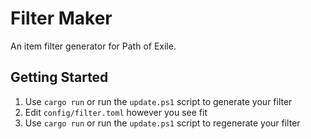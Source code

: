 # Filter Maker
An item filter generator for Path of Exile.

## Getting Started
1. Use `cargo run` or run the `update.ps1` script to generate your filter
1. Edit `config/filter.toml` however you see fit
1. Use `cargo run` or run the `update.ps1` script to regenerate your filter